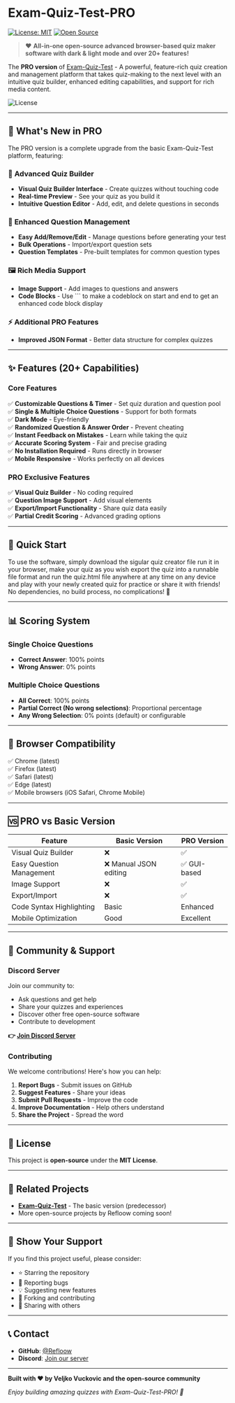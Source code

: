 # Exam-Quiz-Test-PRO

[![License: MIT](https://img.shields.io/badge/License-MIT-yellow.svg)](https://opensource.org/licenses/MIT)
[![Open Source](https://badges.frapsoft.com/os/v1/open-source.svg?v=103)](https://opensource.org/)

> ❤️ **All-in-one open-source advanced browser-based quiz maker software with dark & light mode and over 20+ features!**

The **PRO version** of [Exam-Quiz-Test](https://github.com/Refloow/Exam-Quiz-Test) - A powerful, feature-rich quiz creation and management platform that takes quiz-making to the next level with an intuitive quiz builder, enhanced editing capabilities, and support for rich media content.

![License](https://img.shields.io/badge/License-MIT-blue.svg)

---

## 🎯 What's New in PRO

The PRO version is a complete upgrade from the basic Exam-Quiz-Test platform, featuring:

### 🚀 **Advanced Quiz Builder**
- **Visual Quiz Builder Interface** - Create quizzes without touching code
- **Real-time Preview** - See your quiz as you build it
- **Intuitive Question Editor** - Add, edit, and delete questions in seconds

### 📝 **Enhanced Question Management**
- **Easy Add/Remove/Edit** - Manage questions before generating your test
- **Bulk Operations** - Import/export question sets
- **Question Templates** - Pre-built templates for common question types

### 🖼️ **Rich Media Support**
- **Image Support** - Add images to questions and answers
- **Code Blocks** - Use ``` to make a codeblock on start and end to get an enhanced code block display

### ⚡ **Additional PRO Features**
- **Improved JSON Format** - Better data structure for complex quizzes

---

## ✨ Features (20+ Capabilities)

### Core Features
✅ **Customizable Questions & Timer** - Set quiz duration and question pool  
✅ **Single & Multiple Choice Questions** - Support for both formats  
✅ **Dark Mode** - Eye-friendly  
✅ **Randomized Question & Answer Order** - Prevent cheating  
✅ **Instant Feedback on Mistakes** - Learn while taking the quiz  
✅ **Accurate Scoring System** - Fair and precise grading  
✅ **No Installation Required** - Runs directly in browser  
✅ **Mobile Responsive** - Works perfectly on all devices  

### PRO Exclusive Features
✅ **Visual Quiz Builder** - No coding required  
✅ **Question Image Support** - Add visual elements   
✅ **Export/Import Functionality** - Share quiz data easily  
✅ **Partial Credit Scoring** - Advanced grading options  

---

## 🚀 Quick Start

To use the software, simply download the sigular quiz creator file run it in your browser, make your quiz as you wish
export the quiz into a runnable file format and run the quiz.html file anywhere at any time on any device and play with your newly created quiz for practice or share it with friends!
No dependencies, no build process, no complications! 🎉

---

## 📊 Scoring System

### Single Choice Questions
- **Correct Answer**: 100% points
- **Wrong Answer**: 0% points

### Multiple Choice Questions
- **All Correct**: 100% points
- **Partial Correct (No wrong selections)**: Proportional percentage
- **Any Wrong Selection**: 0% points (default) or configurable

---

## 📱 Browser Compatibility
✅ Chrome (latest)  
✅ Firefox (latest)  
✅ Safari (latest)  
✅ Edge (latest)  
✅ Mobile browsers (iOS Safari, Chrome Mobile)

---

## 🆚 PRO vs Basic Version

| Feature | Basic Version | PRO Version |
|---------|--------------|-------------|
| Visual Quiz Builder | ❌ | ✅ |
| Easy Question Management | ❌ Manual JSON editing | ✅ GUI-based |
| Image Support | ❌ | ✅ |
| Export/Import | ❌ | ✅ |
| Code Syntax Highlighting | Basic | Enhanced |
| Mobile Optimization | Good | Excellent |

---

## 🤝 Community & Support

### Discord Server
Join our community to:
- Ask questions and get help
- Share your quizzes and experiences
- Discover other free open-source software
- Contribute to development

**👉 [Join Discord Server](https://discord.gg/4enDY8yhuS)**

### Contributing
We welcome contributions! Here's how you can help:

1. **Report Bugs** - Submit issues on GitHub
2. **Suggest Features** - Share your ideas
3. **Submit Pull Requests** - Improve the code
4. **Improve Documentation** - Help others understand
5. **Share the Project** - Spread the word

---

## 📄 License

This project is **open-source** under the **MIT License**.

---

## 🔗 Related Projects

- **[Exam-Quiz-Test](https://github.com/Refloow/Exam-Quiz-Test)** - The basic version (predecessor)
- More open-source projects by Refloow coming soon!

---

## 🌟 Show Your Support

If you find this project useful, please consider:
- ⭐ Starring the repository
- 🐛 Reporting bugs
- 💡 Suggesting new features
- 🔀 Forking and contributing
- 📢 Sharing with others

---

## 📞 Contact

- **GitHub**: [@Refloow](https://github.com/Refloow)
- **Discord**: [Join our server](https://discord.gg/4enDY8yhuS)

---

**Built with ❤️ by Veljko Vuckovic and the open-source community**

*Enjoy building amazing quizzes with Exam-Quiz-Test-PRO! 🚀*

